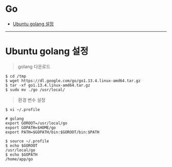 # Go

- <a href="#ubuntu">Ubuntu golang 설정</a>  

---  

<div id="ubuntu"></div>

# Ubuntu golang 설정  

> golang 다운로드

```
$ cd /tmp
$ wget https://dl.google.com/go/go1.13.4.linux-amd64.tar.gz
$ tar -xf go1.13.4.linux-amd64.tar.gz
$ sudo mv ./go /usr/local/
```   

> 환경 변수 설정

```
$ vi ~/.profile

# golang
export GOROOT=/usr/local/go
export GOPATH=$HOME/go
export PATH=$GOPATH/bin:$GOROOT/bin:$PATH

$ source ~/.profile
$ echo $GOROOT
/usr/local/go
$ echo $GOPATH
/home/app/go
```  
